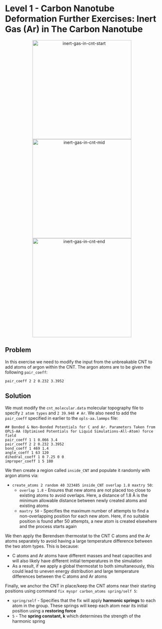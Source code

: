 # Level 1 - Carbon Nanotube Deformation Further Exercises: Inert Gas (Ar) in The Carbon Nanotube

<p align="center">
  <img src="https://github.com/c-vandenberg/lammps-tutorials/assets/60201356/1bf54cc6-da5a-44ad-a37d-c1f901e215e9" alt="inert-gas-in-cnt-start" width="325" />
  <img src="https://github.com/c-vandenberg/lammps-tutorials/assets/60201356/10886ba1-34d9-452e-95a3-865c37129f35" alt="inert-gas-in-cnt-mid" width="325" />
  <img src="https://github.com/c-vandenberg/lammps-tutorials/assets/60201356/c0d76aa9-d232-49cb-a8a3-13f6e3f72020" alt="inert-gas-in-cnt-end" width="325" />
</p>

## Problem

In this exercise we need to modify the input from the unbreakable CNT to add atoms of argon within the CNT. The argon atoms are to be given the following `pair_coeff`:
```
pair_coeff 2 2 0.232 3.3952
```

## Solution

We must modify the `cnt_molecular.data` molecular topography file to specify `2 atom types` and `2 39.948 # Ar`. We also need to add the `pair_coeff` specified in earlier to the `opls-aa.lammps` file:

```
## Bonded & Non-Bonded Potentials for C and Ar. Parameters Taken from OPLS-AA (Optimised Potentials for Liquid Simulations-All-Atom) force field
pair_coeff 1 1 0.066 3.4
pair_coeff 2 2 0.232 3.3952
bond_coeff 1 469 1.4
angle_coeff 1 63 120
dihedral_coeff 1 0 7.25 0 0
improper_coeff 1 5 180
```

We then create a region called `inside_CNT` and populate it randomly with argon atoms via:
* `create_atoms 2 random 40 323485 inside_CNT overlap 1.8 maxtry 50`:
  * `overlap 1.8` - Ensures that new atoms are not placed too close to existing atoms to avoid overlaps. Here, a distance of 1.8 Å is the minimum allowable distance between newly created atoms and existing atoms
  * `maxtry 50` - Specifies the maximum number of attempts to find a non-overlapping position for each new atom. Here, if no suitable position is found after 50 attempts, a new atom is created elsewhere and the process starts again

We then apply the Berendsen thermostat to the CNT C atoms and the Ar atoms separately to avoid having a large temperature difference between the two atom types. This is because:
* C atoms and Ar atoms have different masses and heat capacities and will also likely have different initial temperatures in the simulation
* As a result, if we apply a global thermostat to both simultaneously, this could lead to uneven energy distribution and large temperature differences between the C atoms and Ar atoms

Finally, we anchor the CNT in place/keep the CNT atoms near their starting positions using command `fix myspr carbon_atoms spring/self 5`:
* `spring/self` - Specifies that the fix will apply **harmonic springs** to each atom in the group. These springs will keep each atom near its initial position using a **restoring force**
* `5` - The **spring constant, k** which determines the strength of the harmonic spring
